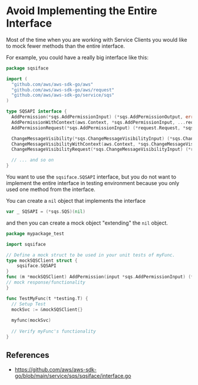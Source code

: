 # Avoid Implementing the Entire Interface

Most of the time when you are working with Service Clients you would like to
mock fewer methods than the entire interface.

For example, you could have a really big interface like this:

```go
package sqsiface

import (
  "github.com/aws/aws-sdk-go/aws"
  "github.com/aws/aws-sdk-go/aws/request"
  "github.com/aws/aws-sdk-go/service/sqs"
)

type SQSAPI interface {
  AddPermission(*sqs.AddPermissionInput) (*sqs.AddPermissionOutput, error)
  AddPermissionWithContext(aws.Context, *sqs.AddPermissionInput, ...request.Option) (*sqs.AddPermissionOutput, error)
  AddPermissionRequest(*sqs.AddPermissionInput) (*request.Request, *sqs.AddPermissionOutput)

  ChangeMessageVisibility(*sqs.ChangeMessageVisibilityInput) (*sqs.ChangeMessageVisibilityOutput, error)
  ChangeMessageVisibilityWithContext(aws.Context, *sqs.ChangeMessageVisibilityInput, ...request.Option) (*sqs.ChangeMessageVisibilityOutput, error)
  ChangeMessageVisibilityRequest(*sqs.ChangeMessageVisibilityInput) (*request.Request, *sqs.ChangeMessageVisibilityOutput)

  // ... and so on
}
```

You want to use the `sqsiface.SQSAPI` interface, but you do not want to
implement the entire interface in testing environment because you only used
one method from the interface.

You can create a `nil` object that implements the interface

```go
var _ SQSAPI = (*sqs.SQS)(nil)
```

and then you can create a mock object "extending" the `nil` object.

```go
package mypackage_test

import sqsiface

// Define a mock struct to be used in your unit tests of myFunc.
type mockSQSClient struct {
    sqsiface.SQSAPI
}
func (m *mockSQSClient) AddPermission(input *sqs.AddPermissionInput) (*sqs.AddPermissionOutput, error) {
// mock response/functionality
}

func TestMyFunc(t *testing.T) {
  // Setup Test
  mockSvc := &mockSQSClient{}
  
  myfunc(mockSvc)
  
  // Verify myFunc's functionality
}
```

## References

- https://github.com/aws/aws-sdk-go/blob/main/service/sqs/sqsiface/interface.go
